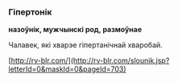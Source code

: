### Гіпертонік
**назоўнік, мужчынскі род, размоўнае**

Чалавек, які хварэе гіпертанічнай хваробай.

<a rel="author">[http://rv-blr.com/](http://rv-blr.com/slounik.jsp?letterId=0&maskId=0&pageId=703)</a>
